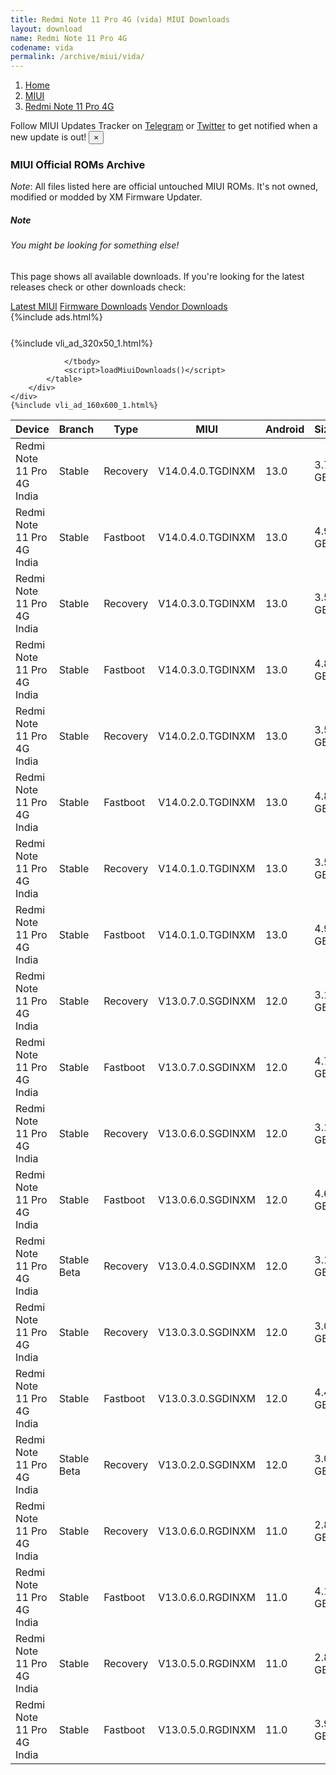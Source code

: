 ```yaml
---
title: Redmi Note 11 Pro 4G (vida) MIUI Downloads
layout: download
name: Redmi Note 11 Pro 4G
codename: vida
permalink: /archive/miui/vida/
---
```

<nav aria-label="breadcrumb">
    <ol class="breadcrumb">
        <li class="breadcrumb-item"><a href="/">Home</a></li>
        <li class="breadcrumb-item"><a href="/miui/">MIUI</a></li>
        <li class="breadcrumb-item active" aria-current="page"><a href="/miui/vida/">Redmi Note 11 Pro 4G</a></li>
    </ol>
</nav>
<div class="alert alert-primary alert-dismissible fade show" role="alert">
    Follow MIUI Updates Tracker on <a href="https://t.me/MIUIUpdatesTracker" class="alert-link">Telegram</a>
     or <a href="https://twitter.com/MiFwUpdater" class="alert-link">Twitter</a> to get notified when a new update is out!
    <button type="button" class="close" data-dismiss="alert" aria-label="Close">
        <span aria-hidden="true">&times;</span>
    </button>
</div>

### MIUI Official ROMs Archive
*Note*: All files listed here are official untouched MIUI ROMs. It's not owned, modified or modded by XM Firmware Updater.
<div class="card">
  <div class="card-body">
    <h5 class="card-title">Note</h5>
    <h6 class="card-subtitle mb-2 text-muted">You might be looking for something else!</h6>
    <p class="card-text">This page shows all available downloads.
     If you're looking for the latest releases check or other downloads check:</p>
    <a href="/miui/vida/" class="card-link">Latest MIUI</a>
    <a href="/firmware/vida/" class="card-link">Firmware Downloads</a>
    <a href="/vendor/vida/" class="card-link">Vendor Downloads</a>
  </div>
</div>
{%include ads.html%}
<div class="row justify-content-center">
    <div class="col-10">
        <div class="table-responsive-md" style="margin-top: 25px;">
            {%include vli_ad_320x50_1.html%}
            <table id="miui" class="display dt-responsive nowrap compact table table-striped table-hover table-sm">
                <thead class="thead-dark">
                    <tr>
                        <th data-ref="device">Device</th>
                        <th data-ref="branch">Branch</th>
                        <th data-ref="type">Type</th>
                        <th data-ref="miui">MIUI</th>
                        <th data-ref="android">Android</th>
                        <th data-ref="size">Size</th>
                        <th data-ref="size">Date</th>
                        <th data-ref="link">Link</th>
                    </tr>
                </thead>
                <tbody>
                <tr><td>Redmi Note 11 Pro 4G India</td><td>Stable</td><td>Recovery</td><td>V14.0.4.0.TGDINXM</td><td>13.0</td><td>3.7 GB</td><td>2024-01-22</td><td><a href="/miui/vida/stable/V14.0.4.0.TGDINXM/">Download</a></td></tr>
<tr><td>Redmi Note 11 Pro 4G India</td><td>Stable</td><td>Fastboot</td><td>V14.0.4.0.TGDINXM</td><td>13.0</td><td>4.9 GB</td><td>2024-01-15</td><td><a href="/miui/vida/stable/V14.0.4.0.TGDINXM/">Download</a></td></tr>
<tr><td>Redmi Note 11 Pro 4G India</td><td>Stable</td><td>Recovery</td><td>V14.0.3.0.TGDINXM</td><td>13.0</td><td>3.5 GB</td><td>2023-11-03</td><td><a href="/miui/vida/stable/V14.0.3.0.TGDINXM/">Download</a></td></tr>
<tr><td>Redmi Note 11 Pro 4G India</td><td>Stable</td><td>Fastboot</td><td>V14.0.3.0.TGDINXM</td><td>13.0</td><td>4.8 GB</td><td>2023-10-28</td><td><a href="/miui/vida/stable/V14.0.3.0.TGDINXM/">Download</a></td></tr>
<tr><td>Redmi Note 11 Pro 4G India</td><td>Stable</td><td>Recovery</td><td>V14.0.2.0.TGDINXM</td><td>13.0</td><td>3.5 GB</td><td>2023-08-08</td><td><a href="/miui/vida/stable/V14.0.2.0.TGDINXM/">Download</a></td></tr>
<tr><td>Redmi Note 11 Pro 4G India</td><td>Stable</td><td>Fastboot</td><td>V14.0.2.0.TGDINXM</td><td>13.0</td><td>4.8 GB</td><td>2023-07-31</td><td><a href="/miui/vida/stable/V14.0.2.0.TGDINXM/">Download</a></td></tr>
<tr><td>Redmi Note 11 Pro 4G India</td><td>Stable</td><td>Recovery</td><td>V14.0.1.0.TGDINXM</td><td>13.0</td><td>3.5 GB</td><td>2023-05-29</td><td><a href="/miui/vida/stable/V14.0.1.0.TGDINXM/">Download</a></td></tr>
<tr><td>Redmi Note 11 Pro 4G India</td><td>Stable</td><td>Fastboot</td><td>V14.0.1.0.TGDINXM</td><td>13.0</td><td>4.9 GB</td><td>2023-05-18</td><td><a href="/miui/vida/stable/V14.0.1.0.TGDINXM/">Download</a></td></tr>
<tr><td>Redmi Note 11 Pro 4G India</td><td>Stable</td><td>Recovery</td><td>V13.0.7.0.SGDINXM</td><td>12.0</td><td>3.1 GB</td><td>2023-04-10</td><td><a href="/miui/vida/stable/V13.0.7.0.SGDINXM/">Download</a></td></tr>
<tr><td>Redmi Note 11 Pro 4G India</td><td>Stable</td><td>Fastboot</td><td>V13.0.7.0.SGDINXM</td><td>12.0</td><td>4.7 GB</td><td>2023-04-03</td><td><a href="/miui/vida/stable/V13.0.7.0.SGDINXM/">Download</a></td></tr>
<tr><td>Redmi Note 11 Pro 4G India</td><td>Stable</td><td>Recovery</td><td>V13.0.6.0.SGDINXM</td><td>12.0</td><td>3.1 GB</td><td>2023-01-17</td><td><a href="/miui/vida/stable/V13.0.6.0.SGDINXM/">Download</a></td></tr>
<tr><td>Redmi Note 11 Pro 4G India</td><td>Stable</td><td>Fastboot</td><td>V13.0.6.0.SGDINXM</td><td>12.0</td><td>4.6 GB</td><td>2023-01-11</td><td><a href="/miui/vida/stable/V13.0.6.0.SGDINXM/">Download</a></td></tr>
<tr><td>Redmi Note 11 Pro 4G India</td><td>Stable Beta</td><td>Recovery</td><td>V13.0.4.0.SGDINXM</td><td>12.0</td><td>3.1 GB</td><td>2022-10-25</td><td><a href="/miui/vida/stable beta/V13.0.4.0.SGDINXM/">Download</a></td></tr>
<tr><td>Redmi Note 11 Pro 4G India</td><td>Stable</td><td>Recovery</td><td>V13.0.3.0.SGDINXM</td><td>12.0</td><td>3.0 GB</td><td>2022-09-06</td><td><a href="/miui/vida/stable/V13.0.3.0.SGDINXM/">Download</a></td></tr>
<tr><td>Redmi Note 11 Pro 4G India</td><td>Stable</td><td>Fastboot</td><td>V13.0.3.0.SGDINXM</td><td>12.0</td><td>4.4 GB</td><td>2022-08-31</td><td><a href="/miui/vida/stable/V13.0.3.0.SGDINXM/">Download</a></td></tr>
<tr><td>Redmi Note 11 Pro 4G India</td><td>Stable Beta</td><td>Recovery</td><td>V13.0.2.0.SGDINXM</td><td>12.0</td><td>3.0 GB</td><td>2022-08-24</td><td><a href="/miui/vida/stable beta/V13.0.2.0.SGDINXM/">Download</a></td></tr>
<tr><td>Redmi Note 11 Pro 4G India</td><td>Stable</td><td>Recovery</td><td>V13.0.6.0.RGDINXM</td><td>11.0</td><td>2.8 GB</td><td>2022-07-18</td><td><a href="/miui/vida/stable/V13.0.6.0.RGDINXM/">Download</a></td></tr>
<tr><td>Redmi Note 11 Pro 4G India</td><td>Stable</td><td>Fastboot</td><td>V13.0.6.0.RGDINXM</td><td>11.0</td><td>4.1 GB</td><td>2022-07-14</td><td><a href="/miui/vida/stable/V13.0.6.0.RGDINXM/">Download</a></td></tr>
<tr><td>Redmi Note 11 Pro 4G India</td><td>Stable</td><td>Recovery</td><td>V13.0.5.0.RGDINXM</td><td>11.0</td><td>2.8 GB</td><td>2022-05-09</td><td><a href="/miui/vida/stable/V13.0.5.0.RGDINXM/">Download</a></td></tr>
<tr><td>Redmi Note 11 Pro 4G India</td><td>Stable</td><td>Fastboot</td><td>V13.0.5.0.RGDINXM</td><td>11.0</td><td>3.9 GB</td><td>2022-04-25</td><td><a href="/miui/vida/stable/V13.0.5.0.RGDINXM/">Download</a></td></tr>

                </tbody>
                <script>loadMiuiDownloads()</script>
            </table>
        </div>
    </div>
    {%include vli_ad_160x600_1.html%}
</div>
